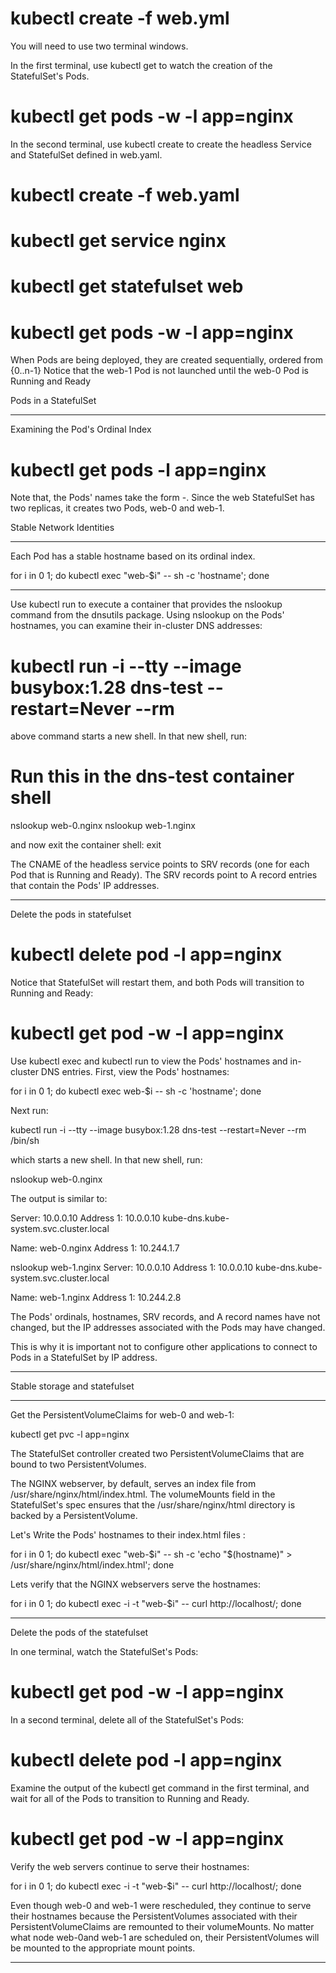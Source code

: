    
# kubectl create -f web.yml
   
You will need to use two terminal windows.

In the first terminal, use kubectl get to watch the creation of the StatefulSet's Pods.

# kubectl get pods -w -l app=nginx

In the second terminal, use kubectl create to create the headless Service and StatefulSet defined in web.yaml.

# kubectl create -f web.yaml

# kubectl get service nginx

# kubectl get statefulset web

# kubectl get pods -w -l app=nginx

 When Pods are being deployed, they are created sequentially, ordered from {0..n-1}
 Notice that the web-1 Pod is not launched until the web-0 Pod is Running and Ready

Pods in a StatefulSet
***********************
Examining the Pod's Ordinal Index

# kubectl get pods -l app=nginx


Note that, the Pods' names take the form <statefulset name>-<ordinal index>. Since the web StatefulSet has two replicas, it creates two Pods, web-0 and web-1.

Stable Network Identities 
*************************
  
Each Pod has a stable hostname based on its ordinal index.
  
for i in 0 1; do kubectl exec "web-$i" -- sh -c 'hostname'; done
  
*****************
  
Use kubectl run to execute a container that provides the nslookup command from the dnsutils package. Using nslookup on the Pods' hostnames, 
you can examine their in-cluster DNS addresses:
  
# kubectl run -i --tty --image busybox:1.28 dns-test --restart=Never --rm
  
above command starts a new shell. In that new shell, run:
  
  # Run this in the dns-test container shell
  
nslookup web-0.nginx
nslookup web-1.nginx

and now exit the container shell: exit

The CNAME of the headless service points to SRV records (one for each Pod that is Running and Ready). 
The SRV records point to A record entries that contain the Pods' IP addresses.
  
****************************
Delete the pods in statefulset
  
  # kubectl delete pod -l app=nginx
  
 Notice that StatefulSet will restart them, and both Pods will transition to Running and Ready:
  
  # kubectl get pod -w -l app=nginx
  
Use kubectl exec and kubectl run to view the Pods' hostnames and in-cluster DNS entries. First, view the Pods' hostnames:
  
 for i in 0 1; do kubectl exec web-$i -- sh -c 'hostname'; done
 
  Next run:
  
 kubectl run -i --tty --image busybox:1.28 dns-test --restart=Never --rm /bin/sh

  which starts a new shell.
In that new shell, run:
  
  nslookup web-0.nginx
  
  The output is similar to:

Server:    10.0.0.10
Address 1: 10.0.0.10 kube-dns.kube-system.svc.cluster.local

Name:      web-0.nginx
Address 1: 10.244.1.7

nslookup web-1.nginx
Server:    10.0.0.10
Address 1: 10.0.0.10 kube-dns.kube-system.svc.cluster.local

Name:      web-1.nginx
Address 1: 10.244.2.8

The Pods' ordinals, hostnames, SRV records, and A record names have not changed, but the IP addresses associated with the Pods may have changed. 
  
This is why it is important not to configure other applications to connect to Pods in a StatefulSet by IP address.
*************************************
  
  Stable storage and statefulset
*************************
  
  Get the PersistentVolumeClaims for web-0 and web-1:
  
  kubectl get pvc -l app=nginx
  
  The StatefulSet controller created two PersistentVolumeClaims that are bound to two PersistentVolumes.
  
  The NGINX webserver, by default, serves an index file from /usr/share/nginx/html/index.html. 
  The volumeMounts field in the StatefulSet's spec ensures that the /usr/share/nginx/html directory is backed by a PersistentVolume.
  
  Let's Write the Pods' hostnames to their index.html files :
  
  for i in 0 1; do kubectl exec "web-$i" -- sh -c 'echo "$(hostname)" > /usr/share/nginx/html/index.html'; done
  
  
  Lets verify that the NGINX webservers serve the hostnames:
  
  for i in 0 1; do kubectl exec -i -t "web-$i" -- curl http://localhost/; done
  
  **********************
  
  Delete the pods of the statefulset
  
  
  In one terminal, watch the StatefulSet's Pods:
  
 # kubectl get pod -w -l app=nginx
  
  In a second terminal, delete all of the StatefulSet's Pods:
  
  # kubectl delete pod -l app=nginx
  
  Examine the output of the kubectl get command in the first terminal, and wait for all of the Pods to transition to Running and Ready.
  
  
  # kubectl get pod -w -l app=nginx
  
  Verify the web servers continue to serve their hostnames:

for i in 0 1; do kubectl exec -i -t "web-$i" -- curl http://localhost/; done
  
  Even though web-0 and web-1 were rescheduled, they continue to serve their hostnames because the PersistentVolumes associated 
  with their PersistentVolumeClaims are remounted to their volumeMounts. No matter what node web-0and web-1 are scheduled on, 
  their PersistentVolumes will be mounted to the appropriate mount points.
  
  ***************************


  
  
  
  
  
  
  
  
  
  
  
  
  
  
  
  
  
  
  
  
  
  
  
  
  
  
  
  
  
  
  
  
  
  
  
  
  
  
  
  
  
  
  
  
  
  
  
  
  
  
  
  
  
  
  





